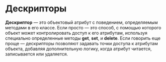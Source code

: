 # Дескрипторы

**Дескриптор** — это объектовый атрибут с поведением, определяемым методами в его классе. Если просто — это способ, с помощью которого объект может контролировать доступ к его атрибутам, используя специально определенные методы __get__, __set__, и __delete__. Если говорить еще проще — дескрипторы позволяют задавать точки доступа к атрибутам объекта, добавляя дополнительную логику, когда атрибут читается, записывается или удаляется.